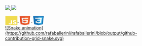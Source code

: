 <div>
  <a href="https://github.com/Jorge-Matuda">
  <img height="180em" src="https://github-readme-stats.vercel.app/api?username=Jorge-Matuda&show_icons=true&theme=dark&include_all_commits=true&count_private=true"/>
  <img height="180em" src="https://github-readme-stats.vercel.app/api/top-langs/?username=Jorge-Matuda&layout=compact&langs_count=7&theme=dark"/>
</div>
<div style="display: inline_block"><br>
  <img align="center" alt="Matuda-Js" height="30" width="40" src="https://raw.githubusercontent.com/devicons/devicon/master/icons/javascript/javascript-plain.svg">
  <img align="center" alt="Matuda-Ts" height="30" width="40" src="https://raw.githubusercontent.com/devicons/devicon/master/icons/html5/html5-original.svg">
  <img align="center" alt="Matuda-CSS" height="30" width="40" src="https://raw.githubusercontent.com/devicons/devicon/master/icons/css3/css3-original.svg">
</div>
<div>
    ![Snake animation](https://github.com/rafaballerini/rafaballerini/blob/output/github-contribution-grid-snake.svg)
</div>
